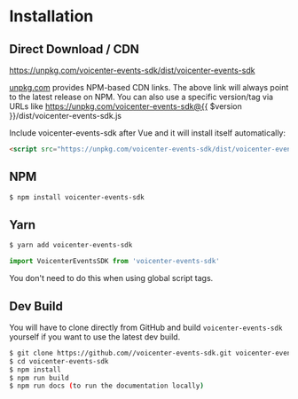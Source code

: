 # Installation

## Direct Download / CDN

https://unpkg.com/voicenter-events-sdk/dist/voicenter-events-sdk 

[unpkg.com](https://unpkg.com) provides NPM-based CDN links. The above link will always point to the latest release on NPM. You can also use a specific version/tag via URLs like https://unpkg.com/voicenter-events-sdk@{{ $version }}/dist/voicenter-events-sdk.js
 
Include voicenter-events-sdk after Vue and it will install itself automatically:

```html
<script src="https://unpkg.com/voicenter-events-sdk/dist/voicenter-events-sdk.umd.js"></script>
```

## NPM

```sh
$ npm install voicenter-events-sdk
```

## Yarn

```sh
$ yarn add voicenter-events-sdk
```

```javascript
import VoicenterEventsSDK from 'voicenter-events-sdk'
```

You don't need to do this when using global script tags.

## Dev Build

You will have to clone directly from GitHub and build `voicenter-events-sdk` yourself if
you want to use the latest dev build.

```sh
$ git clone https://github.com//voicenter-events-sdk.git voicenter-events-sdk
$ cd voicenter-events-sdk
$ npm install
$ npm run build
$ npm run docs (to run the documentation locally)
```

